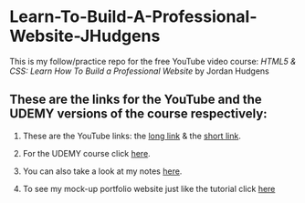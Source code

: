 # Learn-To-Build-A-Professional-Website-JHudgens
This is my follow/practice repo for the free YouTube video course: *HTML5 & CSS: Learn How To Build a Professional Website* by Jordan Hudgens 

## These are the links for the YouTube and the UDEMY versions of the course respectively:

1.  These are the YouTube links: the [long link](https://www.youtube.com/watch?v=5bMdjkfvONE) & the [short link](https://youtu.be/5bMdjkfvONE).

2. For the UDEMY course click [here](https://www.udemy.com/course/html-css-code-bootcamp/).

3. You can also take a look at my notes [here](Notes.md).

4. To see my mock-up portfolio website just like the tutorial click [here](https://richardasencio.github.io/Learn-To-Build-A-Professional-Website-JHudgens/index.html)

